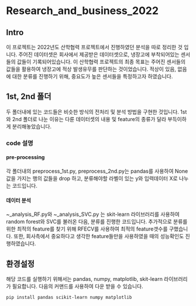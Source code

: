 # Research_and_business_2022

## Intro

이 프로젝트는 2022년도 산학협력 프로젝트에서 진행하였던 분석을 따로 정리한 것 입니다.
주어진 데이터셋은 회사에서 제공받은 데이터셋으로, 냉장고에 부착되어있는 센서들의 값들이 기록되어있습니다. 이 산학협력 프로젝트의 최종 목표는 주어진 센서들의 값들을 활용하여 냉장고에 적상 발생유무를 판단하는 것이었습니다. 적상이 있음, 없음에 대한 분류를 진행하기 위해, 중요도가 높은 센서들을 특정하고자 하였습니다.

## 1st, 2nd 폴더
두 폴더내에 있는 코드들은 비슷한 방식의 전처리 및 분석 방법을 구현한 것입니다. 
1st 와 2nd 폴더로 나눈 이유는 다룬 데이터셋의 내용 및 feature의 종류가 달라 부득이하게 분리해놓았습니다. 

### code 설명
#### pre-processing
각 폴더내의 preprocess_1st.py, preprocess_2nd.py는 pandas를 사용하여 None 값을 가지는 행의 값들을 drop 하고, 분류해야할 라벨이 있는 y와 입력데이터 X로 나누는 코드입니다.

#### 데이터 분석
~_analysis_RF.py와 ~_analysis_SVC.py 는 skit-learn 라이브러리를 사용하여 random forest와 SVC를 불러온 다음, 분류를 진행한 코드입니다. 추가적으로 분류를 위한 최적의 feature를 찾기 위해 RFECV를 사용하여 최적의 feature갯수를 구했습니다. 또한, 회사측에서 중요하다고 생각한 feature들만을 사용하였을 때의 성능확인도 진행하였습니다.


## 환경설정
해당 코드를 실행하기 위해서는 pandas, numpy, matplotlib, skit-learn 라이브러리가 필요합니다.
다음의 커맨드를 사용하여 다운 받을 수 있습니다.
```
pip install pandas scikit-learn numpy matplotlib 
```
